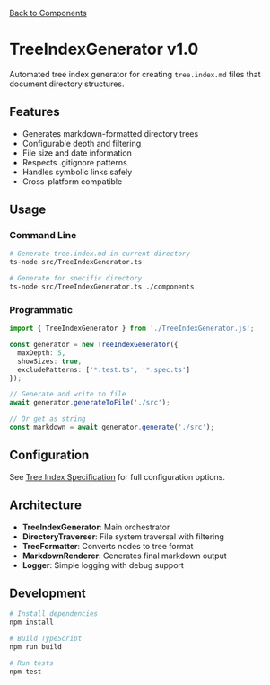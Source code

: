 [Back to Components](../../)

# TreeIndexGenerator v1.0

Automated tree index generator for creating `tree.index.md` files that document directory structures.

## Features

- Generates markdown-formatted directory trees
- Configurable depth and filtering
- File size and date information
- Respects .gitignore patterns
- Handles symbolic links safely
- Cross-platform compatible

## Usage

### Command Line
```bash
# Generate tree.index.md in current directory
ts-node src/TreeIndexGenerator.ts

# Generate for specific directory
ts-node src/TreeIndexGenerator.ts ./components
```

### Programmatic
```typescript
import { TreeIndexGenerator } from './TreeIndexGenerator.js';

const generator = new TreeIndexGenerator({
  maxDepth: 5,
  showSizes: true,
  excludePatterns: ['*.test.ts', '*.spec.ts']
});

// Generate and write to file
await generator.generateToFile('./src');

// Or get as string
const markdown = await generator.generate('./src');
```

## Configuration

See [Tree Index Specification](../../../docs/tree-index-specification.md) for full configuration options.

## Architecture

- **TreeIndexGenerator**: Main orchestrator
- **DirectoryTraverser**: File system traversal with filtering
- **TreeFormatter**: Converts nodes to tree format
- **MarkdownRenderer**: Generates final markdown output
- **Logger**: Simple logging with debug support

## Development

```bash
# Install dependencies
npm install

# Build TypeScript
npm run build

# Run tests
npm test
```